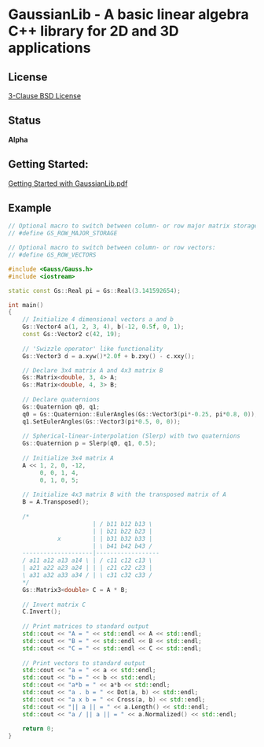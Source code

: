 GaussianLib - A basic linear algebra C++ library for 2D and 3D applications
===========================================================================

License
-------

[3-Clause BSD License](https://github.com/LukasBanana/GaussianLib/blob/master/LICENSE.txt)

Status
------

**Alpha**

Getting Started:
----------------
[Getting Started with GaussianLib.pdf](https://github.com/LukasBanana/GaussianLib/blob/master2/docu/GettingStarted/Getting%20Started%20with%20GaussianLib.pdf)

Example
-------

```cpp
// Optional macro to switch between column- or row major matrix storage layout:
// #define GS_ROW_MAJOR_STORAGE

// Optional macro to switch between column- or row vectors:
// #define GS_ROW_VECTORS

#include <Gauss/Gauss.h>
#include <iostream>

static const Gs::Real pi = Gs::Real(3.141592654);

int main()
{
    // Initialize 4 dimensional vectors a and b
    Gs::Vector4 a(1, 2, 3, 4), b(-12, 0.5f, 0, 1);
    const Gs::Vector2 c(42, 19);
    
    // 'Swizzle operator' like functionality
    Gs::Vector3 d = a.xyw()*2.0f + b.zxy() - c.xxy();

    // Declare 3x4 matrix A and 4x3 matrix B
    Gs::Matrix<double, 3, 4> A;
    Gs::Matrix<double, 4, 3> B;
    
    // Declare quaternions
    Gs::Quaternion q0, q1;
    q0 = Gs::Quaternion::EulerAngles(Gs::Vector3(pi*-0.25, pi*0.8, 0));
    q1.SetEulerAngles(Gs::Vector3(pi*0.5, 0, 0));
    
    // Spherical-linear-interpolation (Slerp) with two quaternions
    Gs::Quaternion p = Slerp(q0, q1, 0.5);
    
    // Initialize 3x4 matrix A
    A << 1, 2, 0, -12,
         0, 0, 1, 4,
         0, 1, 0, 5;
         
    // Initialize 4x3 matrix B with the transposed matrix of A
    B = A.Transposed();
    
    /*
                        | / b11 b12 b13 \
                        | | b21 b22 b23 |
              x         | | b31 b32 b33 |
                        | \ b41 b42 b43 /
    --------------------|------------------
    / a11 a12 a13 a14 \ | / c11 c12 c13 \
    | a21 a22 a23 a24 | | | c21 c22 c23 |
    \ a31 a32 a33 a34 / | \ c31 c32 c33 /
    */
    Gs::Matrix3<double> C = A * B;
    
    // Invert matrix C
    C.Invert();
    
    // Print matrices to standard output
    std::cout << "A = " << std::endl << A << std::endl;
    std::cout << "B = " << std::endl << B << std::endl;
    std::cout << "C = " << std::endl << C << std::endl;
    
    // Print vectors to standard output
    std::cout << "a = " << a << std::endl;
    std::cout << "b = " << b << std::endl;
    std::cout << "a*b = " << a*b << std::endl;
    std::cout << "a . b = " << Dot(a, b) << std::endl;
    std::cout << "a x b = " << Cross(a, b) << std::endl;
    std::cout << "|| a || = " << a.Length() << std::endl;
    std::cout << "a / || a || = " << a.Normalized() << std::endl;
    
    return 0;
}
```


